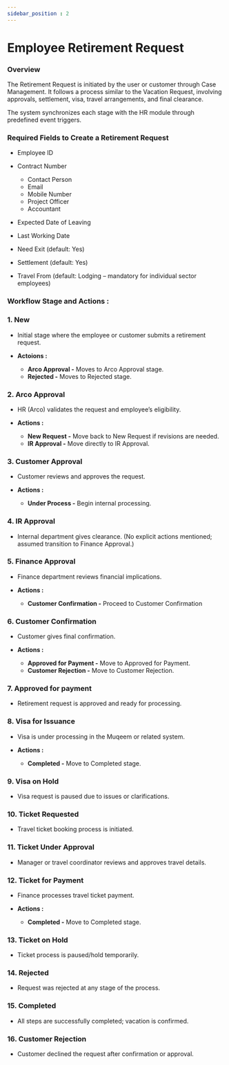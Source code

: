 ```yaml
---
sidebar_position : 2
---
```


# Employee Retirement Request

### Overview

The Retirement Request is initiated by the user or customer through Case Management. It follows a process similar to the Vacation Request, involving approvals, settlement, visa, travel arrangements, and final clearance.

The system synchronizes each stage with the HR module through predefined event triggers.

### Required Fields to Create a Retirement Request

  - Employee ID
  - Contract Number
    - Contact Person
    - Email
    - Mobile Number
    - Project Officer
    - Accountant

  - Expected Date of Leaving
  - Last Working Date
  - Need Exit (default: Yes)
  - Settlement (default: Yes)
  - Travel From (default: Lodging – mandatory for individual sector employees)

### Workflow Stage and Actions :

### 1. New

  - Initial stage where the employee or customer submits a retirement request.

  - **Actoions :**
    - **Arco Approval -** Moves to Arco Approval stage.
    - **Rejected -** Moves to Rejected stage.

### 2. Arco Approval

  - HR (Arco) validates the request and employee’s eligibility.

  - **Actions :**
    - **New Request -** Move back to New Request if revisions are needed.
    - **IR Approval -** Move directly to IR Approval.

### 3. Customer Approval

  - Customer reviews and approves the request.

  - **Actions :**
    - **Under Process -** Begin internal processing.

### 4. IR Approval

  - Internal department gives clearance.
(No explicit actions mentioned; assumed transition to Finance Approval.)

### 5. Finance Approval

  - Finance department reviews financial implications.

  - **Actions :**
    - **Customer Confirmation -** Proceed to Customer Confirmation

### 6. Customer Confirmation

  - Customer gives final confirmation.

  - **Actions :**
    - **Approved for Payment -** Move to Approved for Payment.
    - **Customer Rejection -** Move to Customer Rejection.

### 7. Approved for payment

  - Retirement request is approved and ready for processing.

### 8. Visa for Issuance

  - Visa is under processing in the Muqeem or related system.

  - **Actions :**
    - **Completed -** Move to Completed stage.

### 9. Visa on Hold

  - Visa request is paused due to issues or clarifications.

### 10. Ticket Requested
  
  - Travel ticket booking process is initiated.

### 11. Ticket Under Approval

  - Manager or travel coordinator reviews and approves travel details.

### 12. Ticket for Payment

  - Finance processes travel ticket payment.

  - **Actions :**
    - **Completed -** Move to Completed stage.

### 13. Ticket on Hold

  - Ticket process is paused/hold temporarily.

### 14. Rejected

  - Request was rejected at any stage of the process.

### 15. Completed

  - All steps are successfully completed; vacation is confirmed.

### 16. Customer Rejection

  - Customer declined the request after confirmation or approval.